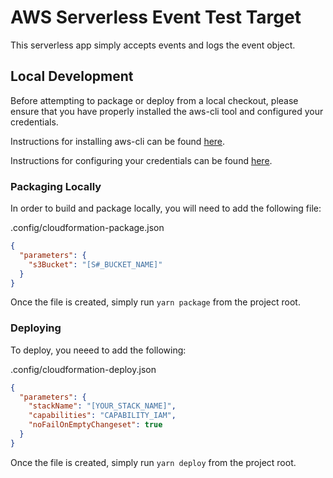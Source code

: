 # AWS Serverless Event Test Target

This serverless app simply accepts events and logs the event object.

## Local Development

Before attempting to package or deploy from a local checkout, please ensure that you have properly installed
the aws-cli tool and configured your credentials.

Instructions for installing aws-cli can be found [here](https://docs.aws.amazon.com/cli/latest/userguide/cli-chap-install.html).

Instructions for configuring your credentials can be found [here](https://docs.aws.amazon.com/cli/latest/userguide/cli-configure-files.html).


### Packaging Locally

In order to build and package locally, you will need to add the following file:

.config/cloudformation-package.json
```json
{
  "parameters": {
    "s3Bucket": "[S#_BUCKET_NAME]"
  }
}
```

Once the file is created, simply run `yarn package` from the project root.

### Deploying

To deploy, you neeed to add the following:

.config/cloudformation-deploy.json
```json
{
  "parameters": {
    "stackName": "[YOUR_STACK_NAME]",
    "capabilities": "CAPABILITY_IAM",
    "noFailOnEmptyChangeset": true
  }
}
```

Once the file is created, simply run `yarn deploy` from the project root.